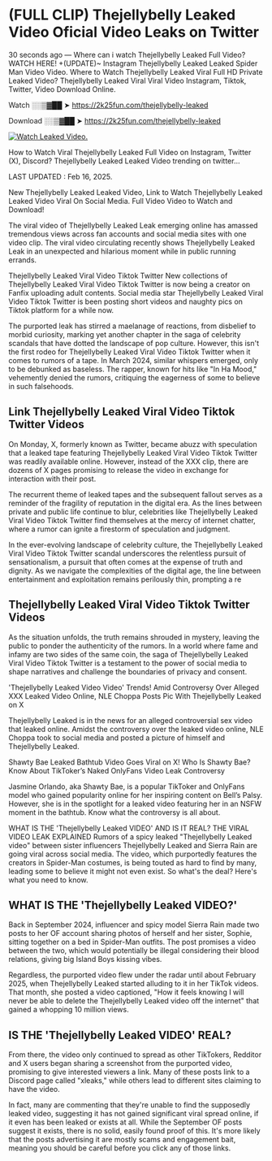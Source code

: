# (FULL CLIP) Thejellybelly Leaked Video Oficial Video Leaks on Twitter

30 seconds ago — Where can i watch Thejellybelly Leaked Full Video? WATCH HERE! +(UPDATE)~ Instagram Thejellybelly Leaked Leaked Spider Man Video Video. Where to Watch Thejellybelly Leaked Viral Full HD Private Leaked Video? Thejellybelly Leaked Viral Viral Video Instagram, Tiktok, Twitter, Video Download Online.

Watch ░░▒▓██ ➤ https://2k25fun.com/thejellybelly-leaked

Download ░░▒▓██ ➤ https://2k25fun.com/thejellybelly-leaked

[![Watch Leaked Video.](https://miro.medium.com/v2/resize:fit:828/format:webp/1*cilzJN44JGOrTw9NJCrNHA.gif "Watch Leaked Video")](https://2k25fun.com/thejellybelly-leaked)

How to Watch Viral Thejellybelly Leaked Full Video on Instagram, Twitter (X), Discord? Thejellybelly Leaked Leaked Video trending on twitter...

LAST UPDATED : Feb 16, 2025.

New Thejellybelly Leaked Leaked Video, Link to Watch Thejellybelly Leaked Leaked Video Viral On Social Media. Full Video Video to Watch and Download!

The viral video of Thejellybelly Leaked Leak emerging online has amassed tremendous views across fan accounts and social media sites with one video clip. The viral video circulating recently shows Thejellybelly Leaked Leak in an unexpected and hilarious moment while in public running errands.

Thejellybelly Leaked Viral Video Tiktok Twitter New collections of Thejellybelly Leaked Viral Video Tiktok Twitter is now being a creator on Fanfix uploading adult contents. Social media star Thejellybelly Leaked Viral Video Tiktok Twitter is been posting short videos and naughty pics on Tiktok platform for a while now.

The purported leak has stirred a maelanage of reactions, from disbelief to morbid curiosity, marking yet another chapter in the saga of celebrity scandals that have dotted the landscape of pop culture. However, this isn't the first rodeo for Thejellybelly Leaked Viral Video Tiktok Twitter when it comes to rumors of a tape. In March 2024, similar whispers emerged, only to be debunked as baseless. The rapper, known for hits like "In Ha Mood," vehemently denied the rumors, critiquing the eagerness of some to believe in such falsehoods.

## Link Thejellybelly Leaked Viral Video Tiktok Twitter Videos

On Monday, X, formerly known as Twitter, became abuzz with speculation that a leaked tape featuring Thejellybelly Leaked Viral Video Tiktok Twitter was readily available online. However, instead of the XXX clip, there are dozens of X pages promising to release the video in exchange for interaction with their post.

The recurrent theme of leaked tapes and the subsequent fallout serves as a reminder of the fragility of reputation in the digital era. As the lines between private and public life continue to blur, celebrities like Thejellybelly Leaked Viral Video Tiktok Twitter find themselves at the mercy of internet chatter, where a rumor can ignite a firestorm of speculation and judgment.

In the ever-evolving landscape of celebrity culture, the Thejellybelly Leaked Viral Video Tiktok Twitter scandal underscores the relentless pursuit of sensationalism, a pursuit that often comes at the expense of truth and dignity. As we navigate the complexities of the digital age, the line between entertainment and exploitation remains perilously thin, prompting a re

##  Thejellybelly Leaked Viral Video Tiktok Twitter Videos

As the situation unfolds, the truth remains shrouded in mystery, leaving the public to ponder the authenticity of the rumors. In a world where fame and infamy are two sides of the same coin, the saga of Thejellybelly Leaked Viral Video Tiktok Twitter is a testament to the power of social media to shape narratives and challenge the boundaries of privacy and consent.

'Thejellybelly Leaked Video Video' Trends! Amid Controversy Over Alleged XXX Leaked Video Online, NLE Choppa Posts Pic With Thejellybelly Leaked on X

Thejellybelly Leaked is in the news for an alleged controversial sex video that leaked online. Amidst the controversy over the leaked video online, NLE Choppa took to social media and posted a picture of himself and Thejellybelly Leaked.

Shawty Bae Leaked Bathtub Video Goes Viral on X! Who Is Shawty Bae? Know About TikToker’s Naked OnlyFans Video Leak Controversy

Jasmine Orlando, aka Shawty Bae, is a popular TikToker and OnlyFans model who gained popularity online for her inspiring content on Bell’s Palsy. However, she is in the spotlight for a leaked video featuring her in an NSFW moment in the bathtub. Know what the controversy is all about.

WHAT IS THE 'Thejellybelly Leaked VIDEO' AND IS IT REAL? THE VIRAL VIDEO LEAK EXPLAINED Rumors of a spicy leaked "Thejellybelly Leaked video" between sister influencers Thejellybelly Leaked and Sierra Rain are going viral across social media. The video, which purportedly features the creators in Spider-Man costumes, is being touted as hard to find by many, leading some to believe it might not even exist. So what's the deal? Here's what you need to know.

## WHAT IS THE 'Thejellybelly Leaked VIDEO?'

Back in September 2024, influencer and spicy model Sierra Rain made two posts to her OF account sharing photos of herself and her sister, Sophie, sitting together on a bed in Spider-Man outfits. The post promises a video between the two, which would potentially be illegal considering their blood relations, giving big Island Boys kissing vibes.

Regardless, the purported video flew under the radar until about February 2025, when Thejellybelly Leaked started alluding to it in her TikTok videos. That month, she posted a video captioned, "How it feels knowing I will never be able to delete the Thejellybelly Leaked video off the internet" that gained a whopping 10 million views.

## IS THE 'Thejellybelly Leaked VIDEO' REAL?

From there, the video only continued to spread as other TikTokers, Redditor and X users began sharing a screenshot from the purported video, promising to give interested viewers a link. Many of these posts link to a Discord page called "xleaks," while others lead to different sites claiming to have the video.

In fact, many are commenting that they're unable to find the supposedly leaked video, suggesting it has not gained significant viral spread online, if it even has been leaked or exists at all. While the September OF posts suggest it exists, there is no solid, easily found proof of this. It's more likely that the posts advertising it are mostly scams and engagement bait, meaning you should be careful before you click any of those links.